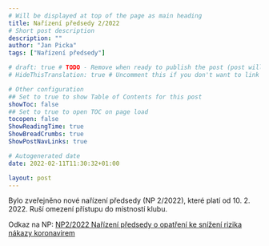 ```yaml
---
# Will be displayed at top of the page as main heading
title: Nařízení předsedy 2/2022
# Short post description
description: ""
author: "Jan Picka"
tags: ["Nařízení předsedy"]

# draft: true # TODO - Remove when ready to publish the post (post will be hidden with this set to true)
# HideThisTranslation: true # Uncomment this if you don't want to link this translation of page in translations

# Other configuration
## Set to true to show Table of Contents for this post
showToc: false
## Set to true to open TOC on page load
tocopen: false
ShowReadingTime: true
ShowBreadCrumbs: true
ShowPostNavLinks: true

# Autogenerated date
date: 2022-02-11T11:30:32+01:00

layout: post
---
```


Bylo zveřejněno nové nařízení předsedy (NP 2/2022), které platí od 10. 2. 2022. Ruší omezení přístupu do místností klubu.

Odkaz na NP: [NP2/2022 Nařízení předsedy o opatření ke snížení rizika nákazy koronavirem](https://wiki.pod.cvut.cz/_media/legislativa/narizeni-predsedy-np-2-2022.pdf)
